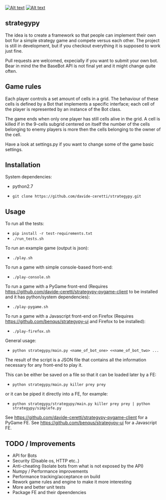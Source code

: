 [![Alt text](https://api.travis-ci.org/davide-ceretti/strategypy.svg?branch=master)](https://travis-ci.org/davide-ceretti/strategypy)
[![Alt text](http://coveralls.io/repos/davide-ceretti/strategypy/badge.png?branch=master)](https://coveralls.io/r/davide-ceretti/strategypy)

strategypy
----------

The idea is to create a framework so that people can implement their own bot for a simple strategy game and compete versus each other. The project is still in development, but if you checkout everything it is supposed to work just fine.

Pull requests are welcomed, expecially if you want to submit your own bot. Bear in mind the the BaseBot API is not final yet and it might change quite often.

Game rules
----------

Each player controls a set amount of cells in a grid. The behaviour of these cells is defined by a Bot that implements a specific interface; each cell of the player is represented by an instance of the Bot class.

The game ends when only one player has still cells alive in the grid.
A cell is killed if in the 9-cells subgrid centered on itself the number of the cells belonging to enemy players is more then the cells belonging to the owner of the cell.

Have a look at settings.py if you want to change some of the game basic settings.

Installation
------------

System dependencies:
* python2.7

* ```git clone https://github.com/davide-ceretti/strategypy.git```

Usage
-----

To run all the tests:
* ```pip install -r test-requirements.txt```
* ```./run_tests.sh```

To run an example game (output is json):
* ```./play.sh```

To run a game with simple console-based front-end:
* ```./play-console.sh```

To run a game with a PyGame front-end (Requires https://github.com/davide-ceretti/strategypy-pygame-client to be installed and it has python/system dependencies):
* ```./play-pygame.sh```

To run a game with a Javascript front-end on Firefox (Requires https://github.com/benqus/strategypy-ui and Firefox to be installed):
* ```./play-firefox.sh```


General usage:
* ```python strategypy/main.py <name_of_bot_one> <<name_of_bot_two> ...```

The result of the script is a JSON file that contains all the information necessary for any front-end to play it.

This can be either be saved on a file so that it can be loaded later by a FE:
* ```python strategypy/main.py killer prey prey```

or it can be piped it directly into a FE, for example:
* ```python strategypy/strategypy/main.py killer prey prey | python strategypy/simplefe.py```

See https://github.com/davide-ceretti/strategypy-pygame-client for a PyGame FE.
See https://github.com/benqus/strategypy-ui for a Javascript FE.


TODO / Improvements
-------------------

* API for Bots
* Security (Disable os, HTTP etc..)
* Anti-cheating (Isolate bots from what is not exposed by the API)
* Numpy / Performance improvements
* Performance tracking/acceptance on build
* Rework game rules and engine to make it more interesting
* More and better unit tests
* Package FE and their dpeendencies

